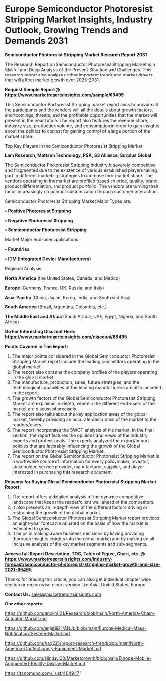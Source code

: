  # Europe Semiconductor Photoresist Stripping Market Insights, Industry Outlook, Growing Trends and Demands 2031

<strong>Semiconductor Photoresist Stripping Market Research Report 2031</strong>

The Research Report on Semiconductor Photoresist Stripping Market is a Skillful and Deep Analysis of the Present Situation and Challenges. This research report also analyzes other important trends and market drivers that will affect market growth over 2025-2031.

<strong>Request Sample Report @ <a href=https://www.marketreportsinsights.com/sample/69495>https://www.marketreportsinsights.com/sample/69495</a></strong>

This Semiconductor Photoresist Stripping market report aims to provide all the participants and the vendors will all the details about growth factors, shortcomings, threats, and the profitable opportunities that the market will present in the near future. The report also features the revenue share, industry size, production volume, and consumption in order to gain insights about the politics to contest for gaining control of a large portion of the market share.

Top Key Players in the Semiconductor Photoresist Stripping Market:

<strong>Lam Research, Mattson Technology, PSK, S3 Alliance, Surplus Global</strong>

The Semiconductor Photoresist Stripping Industry is severely competitive and fragmented due to the existence of various established players taking part in different marketing strategies to increase their market share. The vendors operating in the market are profiled based on price, quality, brand, product differentiation, and product portfolio. The vendors are turning their focus increasingly on product customization through customer interaction.

Semiconductor Photoresist Stripping Market Major Types are:

<strong>• Positive Photoresist Stripping

• Negative Photoresist Stripping

• Semiconductor Photoresist Stripping</strong>

Market Major end-user applications :

<strong>• Foundries

• IDM (Integrated Device Manufacturers)</strong>

Regional Analysis

</u><strong><b>North America</b></strong> (the United States, Canada, and Mexico)

<strong><b>Europe </b></strong>(Germany, France, UK, Russia, and Italy)

<strong><b>Asia-Pacific</b></strong> (China, Japan, Korea, India, and Southeast Asia)

<strong><b>South America</b></strong> (Brazil, Argentina, Colombia, etc.)

<strong><b>The Middle East and Africa</b></strong> (Saudi Arabia, UAE, Egypt, Nigeria, and South Africa)

<strong>Go For Interesting Discount Here: <a href=https://www.marketreportsinsights.com/discount/69495>https://www.marketreportsinsights.com/discount/69495</a></strong>

<strong>Points Covered in The Report:</strong>
<ol>
  <li>The major points considered in the Global Semiconductor Photoresist Stripping Market report include the leading competitors operating in the global market.</li>
  <li>The report also contains the company profiles of the players operating in the global market.</li>
  <li>The manufacture, production, sales, future strategies, and the technological capabilities of the leading manufacturers are also included in the report.</li>
  <li>The growth factors of the Global Semiconductor Photoresist Stripping Market are explained in-depth, wherein the different end-users of the market are discussed precisely.</li>
  <li>The report also talks about the key application areas of the global market, thereby providing an accurate description of the market to the readers/users.</li>
  <li>The report incorporates the SWOT analysis of the market. In the final section, the report features the opinions and views of the industry experts and professionals. The experts analyzed the export/import policies that are favorably influencing the growth of the Global Semiconductor Photoresist Stripping Market.</li>
  <li>The report on the Global Semiconductor Photoresist Stripping Market is a worthwhile source of information for every policymaker, investor, stakeholder, service provider, manufacturer, supplier, and player interested in purchasing this research document.</li>
</ol>
<strong>Reasons for Buying Global Semiconductor Photoresist Stripping Market Report:</strong>

<ol>
  <li>The report offers a detailed analysis of the dynamic competitive landscape that keeps the reader/client well ahead of the competitors.</li>
  <li>It also presents an in-depth view of the different factors driving or restraining the growth of the global market.</li>
  <li>The Global Semiconductor Photoresist Stripping Market report provides an eight-year forecast evaluated on the basis of how the market is estimated to grow.</li>
  <li>It helps in making aware business decisions by having providing thorough insights insights into the global market and by making an all-inclusive analysis of the key market segments and sub-segments.</li>
</ol>
<strong>Access full Report Description, TOC, Table of Figure, Chart, etc. @ <a href=https://www.marketreportsinsights.com/industry-forecast/semiconductor-photoresist-stripping-market-growth-and-size-2021-69495>https://www.marketreportsinsights.com/industry-forecast/semiconductor-photoresist-stripping-market-growth-and-size-2021-69495</a></strong>


Thanks for reading this article; you can also get individual chapter wise section or region wise report version like Asia, United States, Europe.

<strong>Contact Us:</strong>
sales@marketreportsinsights.com

<strong>Our other reports:</strong>

<a href=https://github.com/anokhi121/Research/blob/main/North-America-Chain-Actuator-Market.md>https://github.com/anokhi121/Research/blob/main/North-America-Chain-Actuator-Market.md</a>

<a href=https://github.com/anjaliiii21/ANJL/blob/main/Europe-Medical-Mass-Notification-System-Market.md>https://github.com/anjaliiii21/ANJL/blob/main/Europe-Medical-Mass-Notification-System-Market.md</a>

<a href=https://github.com/haq235/report-research-trend/blob/main/North-America-Confectionery-Equipment-Market.md>https://github.com/haq235/report-research-trend/blob/main/North-America-Confectionery-Equipment-Market.md</a>

<a href=https://github.com/Hindavi23/Marketgrowth/blob/main/Europe-Mobile-Augmented-Reality-Display-Market.md>https://github.com/Hindavi23/Marketgrowth/blob/main/Europe-Mobile-Augmented-Reality-Display-Market.md</a>

<a href=https://tanomuno.com/illust/464947>https://tanomuno.com/illust/464947</a>"
